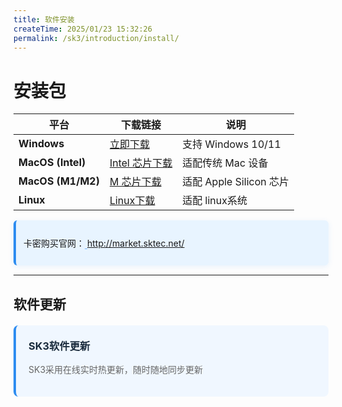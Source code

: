 ```yaml
---
title: 软件安装
createTime: 2025/01/23 15:32:26
permalink: /sk3/introduction/install/
---
```

# 安装包

| 平台               | 下载链接                                                                 | 说明                     |
|--------------------|------------------------------------------------------------------------|--------------------------|
| **Windows**        | [立即下载](https://github.com/Dear-Jn/Sk3browser/releases/tag/Sk3browser_V1.0.5)                        | 支持 Windows 10/11       |
| **MacOS (Intel)**  | [Intel 芯片下载](https://github.com/Dear-Jn/Sk3browser/releases/tag/Sk3browser_V1.0.5)              | 适配传统 Mac 设备         |
| **MacOS (M1/M2)**  | [M 芯片下载](https://github.com/Dear-Jn/Sk3browser/releases/tag/Sk3browser_V1.0.5)                     | 适配 Apple Silicon 芯片   |
| **Linux**          | [Linux下载](https://github.com/Dear-Jn/Sk3browser/releases/tag/Sk3browser_V1.0.5)                         | 适配 linux系统            |   
<div style="background-color: #e8f4ff; 
            border-left: 4px solid #2d8cf0;
            padding: 12px; 
            border-radius: 6px; 
            margin: 15px 0;
            box-shadow: 0 2px 8px rgba(45,140,240,0.1);">
  <p style="color: #1a2b3c; font-weight: 500;">
  
  卡密购买官网：<a href="http://market.sktec.net/" 
     target="_blank"
     style="color: #2d8cf0; 
            text-decoration: none;
            border-bottom: 1px dashed rgba(45,140,240,0.6);
            transition: all 0.3s ease;">
    http://market.sktec.net/
  </a></p>
</div>
  <ImageCard
        image="http://localhost:8080/Stable-kit-3/img/login.png"
        title="SK3登录界面"
        description="购买卡密后可快速注册账号成为SK3用户"
        author="SK3"
        date="2025/01"
      />

---
 <h2> 软件更新 </h2>


<div style="background: #f0f7ff; border-left: 4px solid #2d8cf0; padding: 20px; margin: 20px 0; border-radius: 8px;">
  <h3 style="color: #1a2b3c; margin-top:0;"> SK3软件更新</h3>
  <p style="color: #666;">SK3采用在线实时热更新，随时随地同步更新</p>
</div>
  <ImageCard
        image="http://localhost:8080/Stable-kit-3/img/update.png"
        title="SK3实时更新"
        description=""
        author="SK3"
        date="2025/01"
      />
 


